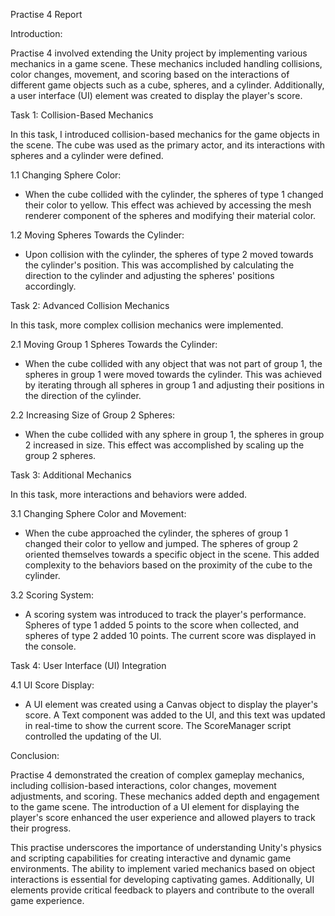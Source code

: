 Practise 4 Report

Introduction:

Practise 4 involved extending the Unity project by implementing various mechanics in a game scene. These mechanics included handling collisions, color changes, movement, and scoring based on the interactions of different game objects such as a cube, spheres, and a cylinder. Additionally, a user interface (UI) element was created to display the player's score.

Task 1: Collision-Based Mechanics

In this task, I introduced collision-based mechanics for the game objects in the scene. The cube was used as the primary actor, and its interactions with spheres and a cylinder were defined.

1.1 Changing Sphere Color:
   - When the cube collided with the cylinder, the spheres of type 1 changed their color to yellow. This effect was achieved by accessing the mesh renderer component of the spheres and modifying their material color.

1.2 Moving Spheres Towards the Cylinder:
   - Upon collision with the cylinder, the spheres of type 2 moved towards the cylinder's position. This was accomplished by calculating the direction to the cylinder and adjusting the spheres' positions accordingly.

Task 2: Advanced Collision Mechanics

In this task, more complex collision mechanics were implemented.

2.1 Moving Group 1 Spheres Towards the Cylinder:
   - When the cube collided with any object that was not part of group 1, the spheres in group 1 were moved towards the cylinder. This was achieved by iterating through all spheres in group 1 and adjusting their positions in the direction of the cylinder.

2.2 Increasing Size of Group 2 Spheres:
   - When the cube collided with any sphere in group 1, the spheres in group 2 increased in size. This effect was accomplished by scaling up the group 2 spheres.

Task 3: Additional Mechanics

In this task, more interactions and behaviors were added.

3.1 Changing Sphere Color and Movement:
   - When the cube approached the cylinder, the spheres of group 1 changed their color to yellow and jumped. The spheres of group 2 oriented themselves towards a specific object in the scene. This added complexity to the behaviors based on the proximity of the cube to the cylinder.

3.2 Scoring System:
   - A scoring system was introduced to track the player's performance. Spheres of type 1 added 5 points to the score when collected, and spheres of type 2 added 10 points. The current score was displayed in the console.

Task 4: User Interface (UI) Integration

4.1 UI Score Display:
   - A UI element was created using a Canvas object to display the player's score. A Text component was added to the UI, and this text was updated in real-time to show the current score. The ScoreManager script controlled the updating of the UI.

Conclusion:

Practise 4 demonstrated the creation of complex gameplay mechanics, including collision-based interactions, color changes, movement adjustments, and scoring. These mechanics added depth and engagement to the game scene. The introduction of a UI element for displaying the player's score enhanced the user experience and allowed players to track their progress.

This practise underscores the importance of understanding Unity's physics and scripting capabilities for creating interactive and dynamic game environments. The ability to implement varied mechanics based on object interactions is essential for developing captivating games. Additionally, UI elements provide critical feedback to players and contribute to the overall game experience.